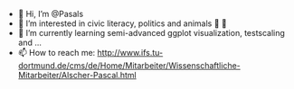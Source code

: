 - 👋 Hi, I’m @Pasals
- 👀 I’m interested in civic literacy, politics and animals :hedgehog: :eagle:
- 🌱 I’m currently learning semi-advanced ggplot visualization, testscaling and ...
- 📫 How to reach me: http://www.ifs.tu-dortmund.de/cms/de/Home/Mitarbeiter/Wissenschaftliche-Mitarbeiter/Alscher-Pascal.html

<!---
Pasals/Pasals is a ✨ special ✨ repository because its `README.md` (this file) appears on your GitHub profile.
You can click the Preview link to take a look at your changes.
--->
